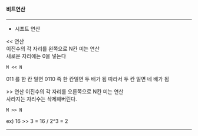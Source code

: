 #### 비트연산
---
  
- 시프트 연산  

<< 연산  
이진수의 각 자리를 왼쪽으로 N칸 미는 연산  
새로운 자리에는 0을 넣는다  
```
M << N
```
011 를 한 칸 밀면 0110 
즉 한 칸밀면 두 배가 됨
따라서 두 칸 밀면 네 배가 됨  
  
\>\> 연산
이진수의 각 자리를 오른쪽으로 N칸 미는 연산  
사라지는 자리수는 삭제해버린다.  
```
M >> N
```  
ex) 16  >> 3 = 16 / 2^3 = 2  
  
---  
  
